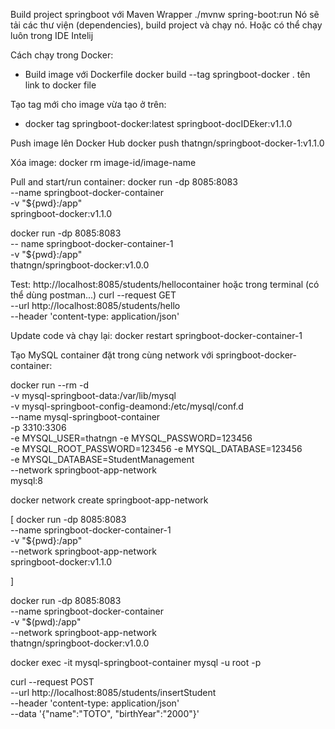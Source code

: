 Build project springboot với Maven Wrapper
./mvnw spring-boot:run
Nó sẽ tải các thư viện (dependencies), build project và chạy nó.
Hoặc có thể chạy luôn trong IDE Intelij

Cách chạy trong Docker:
- Build image với Dockerfile
    docker build --tag springboot-docker .
                        tên         link to docker file

Tạo tag mới cho image vừa tạo ở trên:
- docker tag springboot-docker:latest springboot-docIDEker:v1.1.0


Push image lên Docker Hub
docker push thatngn/springboot-docker-1:v1.1.0

Xóa image: docker rm image-id/image-name

Pull and start/run container:
docker run -dp 8085:8083 \
--name springboot-docker-container \
-v "${pwd}:/app" \
springboot-docker:v1.1.0

docker run -dp 8085:8083 \
-- name springboot-docker-container-1 \
-v "${pwd}:/app" \
thatngn/springboot-docker:v1.0.0


Test: http://localhost:8085/students/hellocontainer
hoặc trong terminal (có thể dùng postman...)
curl --request GET \
--url http://localhost:8085/students/hello \
--header 'content-type: application/json'

Update code và chạy lại:
docker restart springboot-docker-container-1 


Tạo MySQL container đặt trong cùng network với springboot-docker-container:

docker run --rm -d \
-v mysql-springboot-data:/var/lib/mysql \
-v mysql-springboot-config-deamond:/etc/mysql/conf.d \
--name mysql-springboot-container \
-p 3310:3306 \
-e MYSQL_USER=thatngn -e MYSQL_PASSWORD=123456 \
-e MYSQL_ROOT_PASSWORD=123456 -e MYSQL_DATABASE=123456 \
-e MYSQL_DATABASE=StudentManagement \
--network springboot-app-network \
mysql:8


docker network create springboot-app-network

[
docker run -dp 8085:8083 \
--name springboot-docker-container-1 \
-v "${pwd}:/app" \
--network springboot-app-network \
springboot-docker:v1.1.0

]


docker run -dp 8085:8083 \
--name springboot-docker-container \
-v "$(pwd):/app" \
--network springboot-app-network \
thatngn/springboot-docker:v1.0.0

docker exec -it mysql-springboot-container mysql -u root -p

curl --request POST \
--url http://localhost:8085/students/insertStudent \
--header 'content-type: application/json' \
--data '{"name":"TOTO", "birthYear":"2000"}'








 













